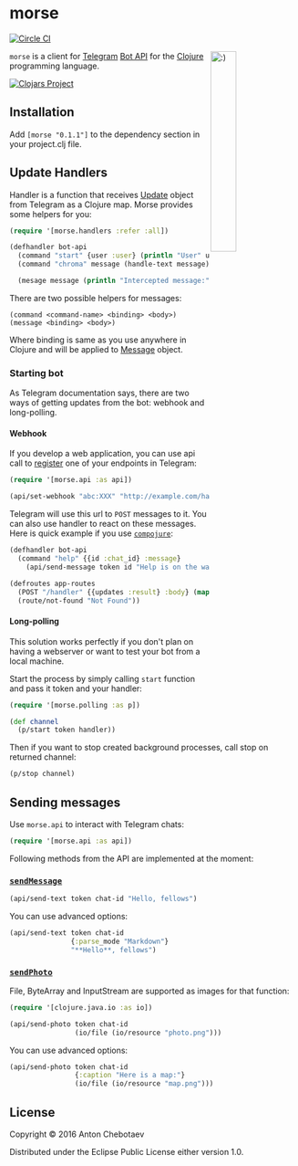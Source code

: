 # morse

[![Circle CI](https://circleci.com/gh/Otann/morse.svg?style=shield&no-cache=2)](https://circleci.com/gh/Otann/morse)

<img width="30%"
     align="right" padding="5px"
     alt=":)"
     src="http://otann.com/media/projects/morse/signature.gif"/> 

`morse` is a client for [Telegram](https://telegram.org) [Bot API](https://core.telegram.org/bots/api) for the [Clojure](http://clojure.org) programming language.

[![Clojars Project](http://clojars.org/morse/latest-version.svg?&no-cache=2)](https://clojars.org/morse)

## Installation

Add `[morse "0.1.1"]` to the dependency section in your project.clj file.

## Update Handlers

Handler is a function that receives [Update](https://core.telegram.org/bots/api#update)
object from Telegram as a Clojure map. Morse provides some helpers for you:
 
```clojure
(require '[morse.handlers :refer :all])

(defhandler bot-api
  (command "start" {user :user} (println "User" user "joined"))
  (command "chroma" message (handle-text message))

  (mesage message (println "Intercepted message:" message)))
```

There are two possible helpers for messages:

    (command <command-name> <binding> <body>)
    (message <binding> <body>)

Where binding is same as you use anywhere in Clojure and will be applied to
[Message](https://core.telegram.org/bots/api#message) object.


### Starting bot

As Telegram documentation says, there are two ways of getting updates
from the bot: webhook and long-polling.

#### Webhook

If you develop a web application, you can use api call to
[register](https://core.telegram.org/bots/api#setwebhook) one of your endpoints in Telegram:

```clojure
(require '[morse.api :as api])

(api/set-webhook "abc:XXX" "http://example.com/handler")
```

Telegram will use this url to `POST` messages to it.
You can also use handler to react on these messages.
Here is quick example if you use [`compojure`](https://github.com/weavejester/compojure):

```clojure
(defhandler bot-api
  (command "help" {{id :chat_id} :message}
    (api/send-message token id "Help is on the way")))

(defroutes app-routes
  (POST "/handler" {{updates :result} :body} (map bot-api updates))
  (route/not-found "Not Found"))
```

#### Long-polling

This solution works perfectly if you don't plan on having a webserver
or want to test your bot from a local machine.

Start the process by simply calling `start` function and pass it token and your handler:

```clojure
(require '[morse.polling :as p])

(def channel
  (p/start token handler))
```

Then if you want to stop created background processes, call stop on returned channel:

```clojure
(p/stop channel)
```


## Sending messages

Use `morse.api` to interact with Telegram chats:

```clojure
(require '[morse.api :as api])
```

Following methods from the API are implemented at the moment:

### [`sendMessage`](https://core.telegram.org/bots/api#sendmessage)

```clojure
(api/send-text token chat-id "Hello, fellows")
```

You can use advanced options:

```clojure
(api/send-text token chat-id
               {:parse_mode "Markdown"}
               "**Hello**, fellows")
```

### [`sendPhoto`](https://core.telegram.org/bots/api#sendphoto)

File, ByteArray and InputStream are supported as images for that function:
 
```clojure
(require '[clojure.java.io :as io])

(api/send-photo token chat-id
                (io/file (io/resource "photo.png")))
```

You can use advanced options:

```clojure
(api/send-photo token chat-id
                {:caption "Here is a map:"}
                (io/file (io/resource "map.png")))
```
 

## License

Copyright © 2016 Anton Chebotaev

Distributed under the Eclipse Public License either version 1.0.
